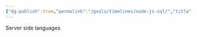 ```yaml
---
{"dg-publish":true,"permalink":"/goals/timelines/node-js-sql/","title":"node.js / SQL","tags":["timeline","personal"],"created":"","updated":""}
---
```



Server side languages